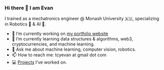 ### Hi there 👋 I am Evan

I trained as a mechatronics engineer @ Monash University 🇦🇺, specializing in Robotics 🤖 & AI 🧠. 

- 🔭 I’m currently working on [my portfolio website](https://evan-tan.github.io/)
- 🌱 I’m currently learning data structures & algorithms, web3, cryptocurrencies, and machine learning.
- 💬 Ask me about machine learning, computer vision, robotics.
- 📫 How to reach me: tcyevan at gmail dot com
- 💻 [Projects](https://evan-tan.github.io/projects) I've worked on.
<!--
**evan-tan/evan-tan** is a ✨ _special_ ✨ repository because its `README.md` (this file) appears on your GitHub profile.

Here are some ideas to get you started:
- 👯 I’m looking to collaborate on ...
- 🤔 I’m looking for help with ...
- 😄 Pronouns: ...
- ⚡ Fun fact: ...
-->

